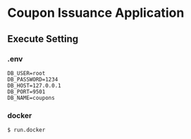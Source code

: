 #  Coupon Issuance Application

## Execute Setting

###  .env
```text
DB_USER=root
DB_PASSWORD=1234
DB_HOST=127.0.0.1
DB_PORT=9501
DB_NAME=coupons
```

### docker
```sh
$ run.docker
```